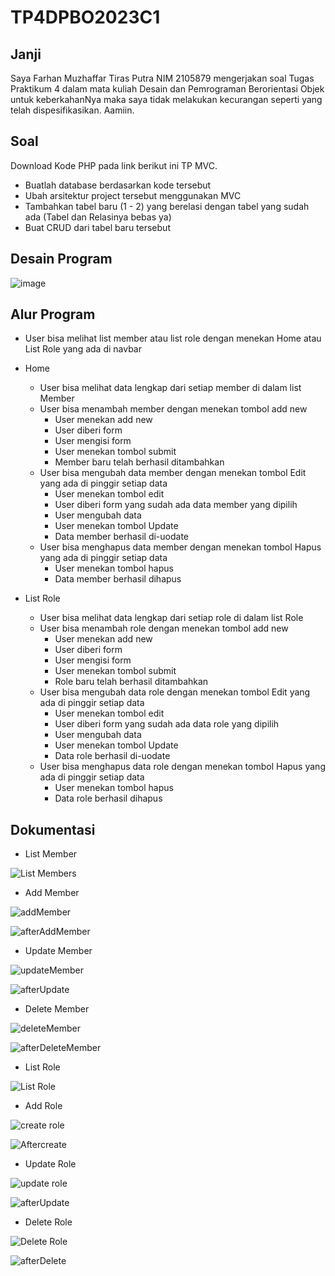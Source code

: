 # TP4DPBO2023C1

## Janji
Saya Farhan Muzhaffar Tiras Putra NIM 2105879 mengerjakan soal Tugas Praktikum 4 dalam mata kuliah Desain dan Pemrograman Berorientasi Objek untuk keberkahanNya maka saya tidak melakukan kecurangan seperti yang telah dispesifikasikan. Aamiin.

## Soal
Download Kode PHP pada link berikut ini TP MVC.
- Buatlah database berdasarkan kode tersebut
- Ubah arsitektur project tersebut menggunakan MVC
- Tambahkan tabel baru (1 - 2) yang berelasi dengan tabel yang sudah ada (Tabel dan Relasinya bebas ya)
- Buat CRUD dari tabel baru tersebut

## Desain Program

![image](https://github.com/Hanhan73/TP4DPBO2023C1/assets/96176429/345d7765-f4ff-47ea-88b5-10471bffc526)

## Alur Program
- User bisa melihat list member atau list role dengan menekan Home atau List Role yang ada di navbar
- Home
  - User bisa melihat data lengkap dari setiap member di dalam list Member
  - User bisa menambah member dengan menekan tombol add new
    - User menekan add new
    - User diberi form
    - User mengisi form
    - User menekan tombol submit
    - Member baru telah berhasil ditambahkan
  - User bisa mengubah data member dengan menekan tombol Edit yang ada di pinggir setiap data
    - User menekan tombol edit
    - User diberi form yang sudah ada data member yang dipilih
    - User mengubah data
    - User menekan tombol Update
    - Data member berhasil di-uodate
  - User bisa menghapus data member dengan menekan tombol Hapus yang ada di pinggir setiap data
    - User menekan tombol hapus
    - Data member berhasil dihapus
  
- List Role 
  - User bisa melihat data lengkap dari setiap role di dalam list Role
  - User bisa menambah role dengan menekan tombol add new
    - User menekan add new
    - User diberi form
    - User mengisi form
    - User menekan tombol submit
    - Role baru telah berhasil ditambahkan
  - User bisa mengubah data role dengan menekan tombol Edit yang ada di pinggir setiap data
    - User menekan tombol edit
    - User diberi form yang sudah ada data role yang dipilih
    - User mengubah data
    - User menekan tombol Update
    - Data role berhasil di-uodate
  - User bisa menghapus data role dengan menekan tombol Hapus yang ada di pinggir setiap data
    - User menekan tombol hapus
    - Data role berhasil dihapus
   
## Dokumentasi
- List Member

![List Members](https://github.com/Hanhan73/TP4DPBO2023C1/assets/96176429/7291e2fd-1b5f-4ca3-aa8a-bf1b8b8eb4a8)

- Add Member

![addMember](https://github.com/Hanhan73/TP4DPBO2023C1/assets/96176429/8f2696cf-1832-47dc-b474-173c938320c4)

![afterAddMember](https://github.com/Hanhan73/TP4DPBO2023C1/assets/96176429/7aa8af09-e40a-42c6-9d99-a2f4f749f5a7)

- Update Member

![updateMember](https://github.com/Hanhan73/TP4DPBO2023C1/assets/96176429/29997ecb-54e5-4372-9ebe-db6aef30697e)

![afterUpdate](https://github.com/Hanhan73/TP4DPBO2023C1/assets/96176429/aa6120ae-6240-4546-9001-57bd67c78c18)

- Delete Member

![deleteMember](https://github.com/Hanhan73/TP4DPBO2023C1/assets/96176429/65f75107-f719-4626-ab02-62e5ddff0a86)

![afterDeleteMember](https://github.com/Hanhan73/TP4DPBO2023C1/assets/96176429/14f83168-5cd6-4552-98b3-da5ca273194f)

- List Role

![List Role](https://github.com/Hanhan73/TP4DPBO2023C1/assets/96176429/59732b3d-cd2b-4a9d-ac94-ec42f8ebd10e)

- Add Role

![create role](https://github.com/Hanhan73/TP4DPBO2023C1/assets/96176429/273240b0-bde9-4ec9-9d69-3fa477c4cd8c)

![Aftercreate](https://github.com/Hanhan73/TP4DPBO2023C1/assets/96176429/6e44a972-90a8-4d34-aa5f-554835aeb749)

- Update Role

![update role](https://github.com/Hanhan73/TP4DPBO2023C1/assets/96176429/a90547f8-ef38-4c80-b80b-3d93e61084a5)

![afterUpdate](https://github.com/Hanhan73/TP4DPBO2023C1/assets/96176429/4dba760d-5a6c-4e6a-a21e-bd6f6620a291)

- Delete Role

![Delete Role](https://github.com/Hanhan73/TP4DPBO2023C1/assets/96176429/94e8d91a-f560-475d-8f69-f1086ceec0b9)

![afterDelete](https://github.com/Hanhan73/TP4DPBO2023C1/assets/96176429/ad86d80a-0144-474e-8cb9-d202023d6dcc)


